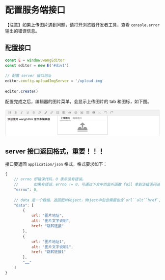 # 配置服务端接口

【注意】如果上传图片遇到问题，请打开浏览器开发者工具，查看 `console.error` 输出的错误信息。

## 配置接口

```js
const E = window.wangEditor
const editor = new E('#div1')

// 配置 server 接口地址
editor.config.uploadImgServer = '/upload-img'

editor.create()
```

配置完成之后，编辑器的图片菜单，会显示上传图片的 tab 和图标，如下图。

![](../../images/upload-img.png)

## server 接口返回格式，重要！！！

接口要返回 `application/json` 格式，格式要求如下：

```js
{
    // errno 即错误代码，0 表示没有错误。
    //       如果有错误，errno != 0，可通过下文中的监听函数 fail 拿到该错误码进行自定义处理
    "errno": 0,

    // data 是一个数组，返回图片Object，Object中包含需要包含`url``alt``href`,它们分别代表图片地址、图片文字说明和跳转链接
    "data": [
        {
            url: "图片地址",
            alt: "图片文字说明",
            href: "跳转链接"
        },
        {
            url: "图片地址1",
            alt: "图片文字说明1",
            href: "跳转链接1"
        },
        "……"
    ]
}
```
